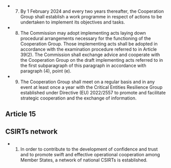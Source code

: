 - 7. By  1  February  2024 and  every  two years  thereafter,  the  Cooperation  Group  shall  establish  a  work  programme  in respect of actions to be undertaken to implement its objectives and tasks.
- 8. The Commission may adopt implementing acts laying down procedural arrangements necessary for the functioning of the Cooperation Group.
Those implementing acts shall be adopted in accordance with the examination procedure referred to in Article 39(2).
The Commission shall exchange advice and cooperate with the Cooperation Group on the draft implementing acts referred to in the first subparagraph of this paragraph in accordance with paragraph (4), point (e).
- 9. The Cooperation Group shall meet on a regular basis and in any event at least once a year with the Critical Entities Resilience  Group  established  under  Directive  (EU)  2022/2557  to  promote  and  facilitate  strategic  cooperation  and  the exchange of information.
## Article 15
## CSIRTs network
- 1. In  order  to  contribute  to  the  development  of  confidence  and  trust  and  to  promote  swift  and  effective  operational cooperation among Member States, a network of national CSIRTs is established.
